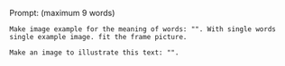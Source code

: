 Prompt: (maximum 9 words)
```
Make image example for the meaning of words: "". With single words single example image. fit the frame picture.
```
```
Make an image to illustrate this text: "".
```

